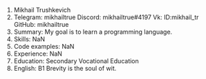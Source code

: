 1. Mikhail Trushkevich
2. Telegram: mikhailtrue
   Discord:  mikhailtrue#4197
   Vk: ID:mikhail_tr
   GitHub: mikhailtrue
3. Summary: My goal is to learn a programming language.
4. Skills: NaN
5. Code examples: NaN
6. Experience: NaN
7. Education: Secondary Vocational Education
8. English: B1
Brevity is the soul of wit.